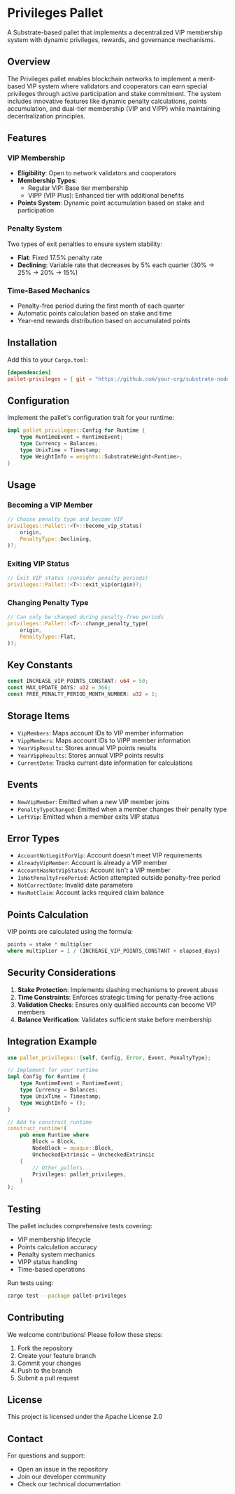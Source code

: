 # Privileges Pallet

A Substrate-based pallet that implements a decentralized VIP membership system with dynamic privileges, rewards, and governance mechanisms.

## Overview

The Privileges pallet enables blockchain networks to implement a merit-based VIP system where validators and cooperators can earn special privileges through active participation and stake commitment. The system includes innovative features like dynamic penalty calculations, points accumulation, and dual-tier membership (VIP and VIPP) while maintaining decentralization principles.

## Features

### VIP Membership
- **Eligibility**: Open to network validators and cooperators
- **Membership Types**:
    - Regular VIP: Base tier membership
    - VIPP (VIP Plus): Enhanced tier with additional benefits
- **Points System**: Dynamic point accumulation based on stake and participation

### Penalty System
Two types of exit penalties to ensure system stability:
- **Flat**: Fixed 17.5% penalty rate
- **Declining**: Variable rate that decreases by 5% each quarter (30% → 25% → 20% → 15%)

### Time-Based Mechanics
- Penalty-free period during the first month of each quarter
- Automatic points calculation based on stake and time
- Year-end rewards distribution based on accumulated points

## Installation

Add this to your `Cargo.toml`:

```toml
[dependencies]
pallet-privileges = { git = "https://github.com/your-org/substrate-node", branch = "main" }
```

## Configuration

Implement the pallet's configuration trait for your runtime:

```rust
impl pallet_privileges::Config for Runtime {
    type RuntimeEvent = RuntimeEvent;
    type Currency = Balances;
    type UnixTime = Timestamp;
    type WeightInfo = weights::SubstrateWeight<Runtime>;
}
```

## Usage

### Becoming a VIP Member

```rust
// Choose penalty type and become VIP
privileges::Pallet::<T>::become_vip_status(
    origin,
    PenaltyType::Declining,
)?;
```

### Exiting VIP Status

```rust
// Exit VIP status (consider penalty periods)
privileges::Pallet::<T>::exit_vip(origin)?;
```

### Changing Penalty Type

```rust
// Can only be changed during penalty-free periods
privileges::Pallet::<T>::change_penalty_type(
    origin,
    PenaltyType::Flat,
)?;
```

## Key Constants

```rust
const INCREASE_VIP_POINTS_CONSTANT: u64 = 50;
const MAX_UPDATE_DAYS: u32 = 366;
const FREE_PENALTY_PERIOD_MONTH_NUMBER: u32 = 1;
```

## Storage Items

- `VipMembers`: Maps account IDs to VIP member information
- `VippMembers`: Maps account IDs to VIPP member information
- `YearVipResults`: Stores annual VIP points results
- `YearVippResults`: Stores annual VIPP points results
- `CurrentDate`: Tracks current date information for calculations

## Events

- `NewVipMember`: Emitted when a new VIP member joins
- `PenaltyTypeChanged`: Emitted when a member changes their penalty type
- `LeftVip`: Emitted when a member exits VIP status

## Error Types

- `AccountNotLegitForVip`: Account doesn't meet VIP requirements
- `AlreadyVipMember`: Account is already a VIP member
- `AccountHasNotVipStatus`: Account isn't a VIP member
- `IsNotPenaltyFreePeriod`: Action attempted outside penalty-free period
- `NotCorrectDate`: Invalid date parameters
- `HasNotClaim`: Account lacks required claim balance

## Points Calculation

VIP points are calculated using the formula:
```rust
points = stake * multiplier
where multiplier = 1 / (INCREASE_VIP_POINTS_CONSTANT + elapsed_days)
```

## Security Considerations

1. **Stake Protection**: Implements slashing mechanisms to prevent abuse
2. **Time Constraints**: Enforces strategic timing for penalty-free actions
3. **Validation Checks**: Ensures only qualified accounts can become VIP members
4. **Balance Verification**: Validates sufficient stake before membership

## Integration Example

```rust
use pallet_privileges::{self, Config, Error, Event, PenaltyType};

// Implement for your runtime
impl Config for Runtime {
    type RuntimeEvent = RuntimeEvent;
    type Currency = Balances;
    type UnixTime = Timestamp;
    type WeightInfo = ();
}

// Add to construct_runtime
construct_runtime!(
    pub enum Runtime where
        Block = Block,
        NodeBlock = opaque::Block,
        UncheckedExtrinsic = UncheckedExtrinsic
    {
        // Other pallets...
        Privileges: pallet_privileges,
    }
);
```

## Testing

The pallet includes comprehensive tests covering:
- VIP membership lifecycle
- Points calculation accuracy
- Penalty system mechanics
- VIPP status handling
- Time-based operations

Run tests using:
```bash
cargo test --package pallet-privileges
```

## Contributing

We welcome contributions! Please follow these steps:

1. Fork the repository
2. Create your feature branch
3. Commit your changes
4. Push to the branch
5. Submit a pull request

## License

This project is licensed under the Apache License 2.0

## Contact

For questions and support:
- Open an issue in the repository
- Join our developer community
- Check our technical documentation